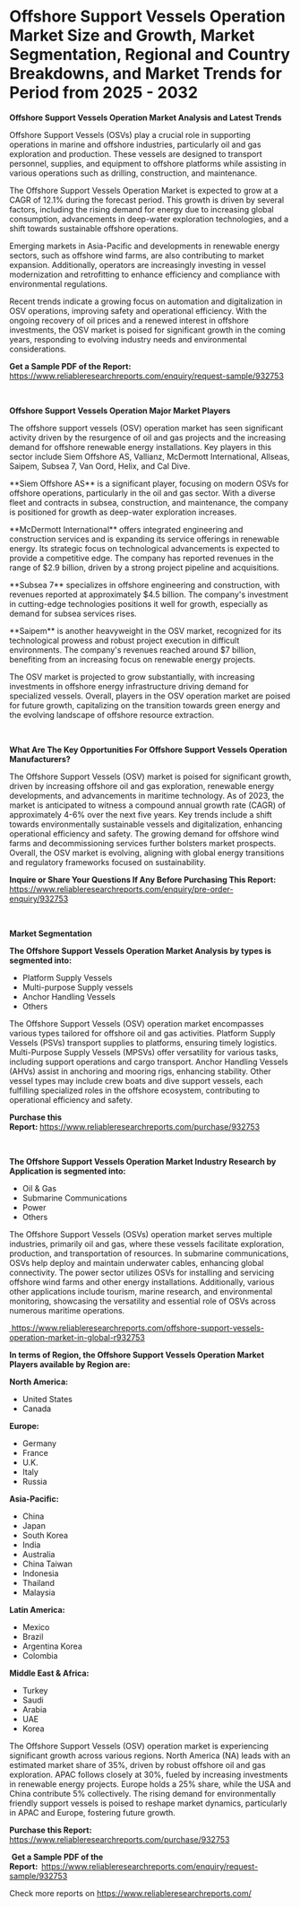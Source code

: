 <p><h1>Offshore Support Vessels Operation Market Size and Growth, Market Segmentation, Regional and Country Breakdowns, and Market Trends for Period from 2025 -  2032</h1></p><p><strong>Offshore Support Vessels Operation Market Analysis and Latest Trends</strong></p>
<p><p>Offshore Support Vessels (OSVs) play a crucial role in supporting operations in marine and offshore industries, particularly oil and gas exploration and production. These vessels are designed to transport personnel, supplies, and equipment to offshore platforms while assisting in various operations such as drilling, construction, and maintenance. </p><p>The Offshore Support Vessels Operation Market is expected to grow at a CAGR of 12.1% during the forecast period. This growth is driven by several factors, including the rising demand for energy due to increasing global consumption, advancements in deep-water exploration technologies, and a shift towards sustainable offshore operations. </p><p>Emerging markets in Asia-Pacific and developments in renewable energy sectors, such as offshore wind farms, are also contributing to market expansion. Additionally, operators are increasingly investing in vessel modernization and retrofitting to enhance efficiency and compliance with environmental regulations. </p><p>Recent trends indicate a growing focus on automation and digitalization in OSV operations, improving safety and operational efficiency. With the ongoing recovery of oil prices and a renewed interest in offshore investments, the OSV market is poised for significant growth in the coming years, responding to evolving industry needs and environmental considerations.</p></p>
<p><strong>Get a Sample PDF of the Report:&nbsp;</strong> <a href="https://www.reliableresearchreports.com/enquiry/request-sample/932753?utm_campaign=2255&utm_medium=2&utm_source=Github&utm_content=ia&utm_term=21032025&utm_id=offshore-support-vessels-operation">https://www.reliableresearchreports.com/enquiry/request-sample/932753</a></p>
<p>&nbsp;</p>
<p><strong>Offshore Support Vessels Operation Major Market Players</strong></p>
<p><p>The offshore support vessels (OSV) operation market has seen significant activity driven by the resurgence of oil and gas projects and the increasing demand for offshore renewable energy installations. Key players in this sector include Siem Offshore AS, Vallianz, McDermott International, Allseas, Saipem, Subsea 7, Van Oord, Helix, and Cal Dive.</p><p>**Siem Offshore AS** is a significant player, focusing on modern OSVs for offshore operations, particularly in the oil and gas sector. With a diverse fleet and contracts in subsea, construction, and maintenance, the company is positioned for growth as deep-water exploration increases.</p><p>**McDermott International** offers integrated engineering and construction services and is expanding its service offerings in renewable energy. Its strategic focus on technological advancements is expected to provide a competitive edge. The company has reported revenues in the range of $2.9 billion, driven by a strong project pipeline and acquisitions.</p><p>**Subsea 7** specializes in offshore engineering and construction, with revenues reported at approximately $4.5 billion. The company's investment in cutting-edge technologies positions it well for growth, especially as demand for subsea services rises.</p><p>**Saipem** is another heavyweight in the OSV market, recognized for its technological prowess and robust project execution in difficult environments. The company's revenues reached around $7 billion, benefiting from an increasing focus on renewable energy projects.</p><p>The OSV market is projected to grow substantially, with increasing investments in offshore energy infrastructure driving demand for specialized vessels. Overall, players in the OSV operation market are poised for future growth, capitalizing on the transition towards green energy and the evolving landscape of offshore resource extraction.</p></p>
<p>&nbsp;</p>
<p><strong>What Are The Key Opportunities For Offshore Support Vessels Operation Manufacturers?</strong></p>
<p><p>The Offshore Support Vessels (OSV) market is poised for significant growth, driven by increasing offshore oil and gas exploration, renewable energy developments, and advancements in maritime technology. As of 2023, the market is anticipated to witness a compound annual growth rate (CAGR) of approximately 4-6% over the next five years. Key trends include a shift towards environmentally sustainable vessels and digitalization, enhancing operational efficiency and safety. The growing demand for offshore wind farms and decommissioning services further bolsters market prospects. Overall, the OSV market is evolving, aligning with global energy transitions and regulatory frameworks focused on sustainability.</p></p>
<p><strong>Inquire or Share Your Questions If Any Before Purchasing This Report:</strong> <a href="https://www.reliableresearchreports.com/enquiry/pre-order-enquiry/932753?utm_campaign=2255&utm_medium=2&utm_source=Github&utm_content=ia&utm_term=21032025&utm_id=offshore-support-vessels-operation">https://www.reliableresearchreports.com/enquiry/pre-order-enquiry/932753</a></p>
<p>&nbsp;</p>
<p><strong>Market Segmentation</strong></p>
<p><strong>The Offshore Support Vessels Operation Market Analysis by types is segmented into:</strong></p>
<p><ul><li>Platform Supply Vessels</li><li>Multi-purpose Supply vessels</li><li>Anchor Handling Vessels</li><li>Others</li></ul></p>
<p><p>The Offshore Support Vessels (OSV) operation market encompasses various types tailored for offshore oil and gas activities. Platform Supply Vessels (PSVs) transport supplies to platforms, ensuring timely logistics. Multi-Purpose Supply Vessels (MPSVs) offer versatility for various tasks, including support operations and cargo transport. Anchor Handling Vessels (AHVs) assist in anchoring and mooring rigs, enhancing stability. Other vessel types may include crew boats and dive support vessels, each fulfilling specialized roles in the offshore ecosystem, contributing to operational efficiency and safety.</p></p>
<p><strong>Purchase this Report:&nbsp;</strong><a href="https://www.reliableresearchreports.com/purchase/932753?utm_campaign=2255&utm_medium=2&utm_source=Github&utm_content=ia&utm_term=21032025&utm_id=offshore-support-vessels-operation">https://www.reliableresearchreports.com/purchase/932753</a></p>
<p>&nbsp;</p>
<p><strong>The Offshore Support Vessels Operation Market Industry Research by Application is segmented into:</strong></p>
<p><ul><li>Oil & Gas</li><li>Submarine Communications</li><li>Power</li><li>Others</li></ul></p>
<p><p>The Offshore Support Vessels (OSVs) operation market serves multiple industries, primarily oil and gas, where these vessels facilitate exploration, production, and transportation of resources. In submarine communications, OSVs help deploy and maintain underwater cables, enhancing global connectivity. The power sector utilizes OSVs for installing and servicing offshore wind farms and other energy installations. Additionally, various other applications include tourism, marine research, and environmental monitoring, showcasing the versatility and essential role of OSVs across numerous maritime operations.</p></p>
<p><a href="https://www.reliableresearchreports.com/offshore-support-vessels-operation-market-in-global-r932753?utm_campaign=2255&utm_medium=2&utm_source=Github&utm_content=ia&utm_term=21032025&utm_id=offshore-support-vessels-operation">&nbsp;https://www.reliableresearchreports.com/offshore-support-vessels-operation-market-in-global-r932753</a></p>
<p><strong>In terms of Region, the Offshore Support Vessels Operation Market Players available by Region are:</strong></p>
<p>
    <p> <strong> North America: </strong>
        <ul>
            <li>United States</li>
            <li>Canada</li>
        </ul>
        </p> 
    <p> <strong> Europe: </strong>
        <ul>
            <li>Germany</li>
            <li>France</li>
            <li>U.K.</li>
            <li>Italy</li>
            <li>Russia</li>
        </ul>
        </p> 
    <p> <strong> Asia-Pacific: </strong>
        <ul>
            <li>China</li>
            <li>Japan</li>
            <li>South Korea</li>
            <li>India</li>
            <li>Australia</li>
            <li>China Taiwan</li>
            <li>Indonesia</li>
            <li>Thailand</li>
            <li>Malaysia</li>
        </ul>
        </p> 
    <p> <strong> Latin America: </strong>
        <ul>
            <li>Mexico</li>
            <li>Brazil</li>
            <li>Argentina Korea</li>
            <li>Colombia</li>
        </ul>
        </p> 
    <p> <strong> Middle East & Africa: </strong>
        <ul>
            <li>Turkey</li>
            <li>Saudi</li>
            <li>Arabia</li>
            <li>UAE</li>
            <li>Korea</li>
        </ul>
    </p>
    </p>
<p><p>The Offshore Support Vessels (OSV) operation market is experiencing significant growth across various regions. North America (NA) leads with an estimated market share of 35%, driven by robust offshore oil and gas exploration. APAC follows closely at 30%, fueled by increasing investments in renewable energy projects. Europe holds a 25% share, while the USA and China contribute 5% collectively. The rising demand for environmentally friendly support vessels is poised to reshape market dynamics, particularly in APAC and Europe, fostering future growth.</p></p>
<p><strong>Purchase this Report: </strong><a href="https://www.reliableresearchreports.com/purchase/932753?utm_campaign=2255&utm_medium=2&utm_source=Github&utm_content=ia&utm_term=21032025&utm_id=offshore-support-vessels-operation">https://www.reliableresearchreports.com/purchase/932753</a></p>
<p>&nbsp;<strong>Get a Sample PDF of the Report:&nbsp;&nbsp;</strong><a href="https://www.reliableresearchreports.com/enquiry/request-sample/932753?utm_campaign=2255&utm_medium=2&utm_source=Github&utm_content=ia&utm_term=21032025&utm_id=offshore-support-vessels-operation">https://www.reliableresearchreports.com/enquiry/request-sample/932753</a></p>
<p><strong></strong></p>
<p>Check more reports on <a href="https://www.reliableresearchreports.com/?utm_campaign=2255&utm_medium=2&utm_source=Github&utm_content=ia&utm_term=21032025&utm_id=offshore-support-vessels-operation">https://www.reliableresearchreports.com/</a></p>
